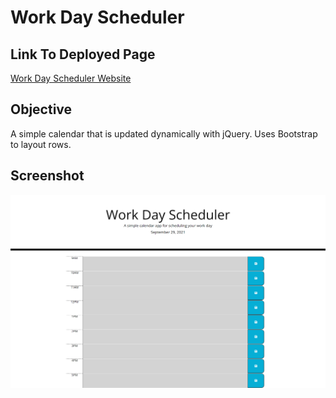 # Work Day Scheduler
## Link To Deployed Page
[Work Day Scheduler Website](https://coleenyart.github.io/work-day-scheduler/)

## Objective
A simple calendar that is updated dynamically with jQuery. Uses Bootstrap to layout rows.

## Screenshot

<img src="./images/work_day_scheduler.png" width="800" />



